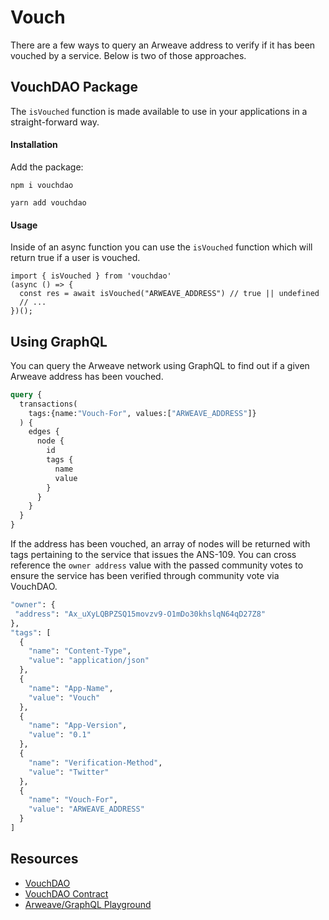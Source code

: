 # Vouch

There are a few ways to query an Arweave address to verify if it has been vouched by a service. Below is two of those approaches.
## VouchDAO Package
The `isVouched` function is made available to use in your applications in a straight-forward way.

#### Installation
Add the package:
<CodeGroup>
  <CodeGroupItem title="NPM">

```console:no-line-numbers
npm i vouchdao
```

</CodeGroupItem>
  <CodeGroupItem title="YARN">

```console:no-line-numbers
yarn add vouchdao
```

</CodeGroupItem>
</CodeGroup>

#### Usage
Inside of an async function you can use the `isVouched` function which will return true if a user is vouched.

```js:no-line-numbers
import { isVouched } from 'vouchdao'
(async () => {
  const res = await isVouched("ARWEAVE_ADDRESS") // true || undefined
  // ...
})();
```

## Using GraphQL
You can query the Arweave network using GraphQL to find out if a given Arweave address has been vouched. 

```graphql
query {
  transactions(
    tags:{name:"Vouch-For", values:["ARWEAVE_ADDRESS"]}
  ) {
    edges {
      node {
        id
        tags {
          name 
          value 
        }
      }
    }
  }
}
```

If the address has been vouched, an array of nodes will be returned with tags pertaining to the service that issues the ANS-109. You can cross reference the `owner address` value with the passed community votes to ensure the service has been verified through community vote via VouchDAO.

```graphql
"owner": {
 "address": "Ax_uXyLQBPZSQ15movzv9-O1mDo30khslqN64qD27Z8"
},
"tags": [
  {
    "name": "Content-Type",
    "value": "application/json"
  },
  {
    "name": "App-Name",
    "value": "Vouch"
  },
  {
    "name": "App-Version",
    "value": "0.1"
  },
  {
    "name": "Verification-Method",
    "value": "Twitter"
  },
  {
    "name": "Vouch-For",
    "value": "ARWEAVE_ADDRESS"
  }
]
```

## Resources
* [VouchDAO](https://vouch-dao.arweave.net)
* [VouchDAO Contract](https://sonar.warp.cc/?#/app/contract/_z0ch80z_daDUFqC9jHjfOL8nekJcok4ZRkE_UesYsk)
* [Arweave/GraphQL Playground](https://arweave.net/graphql)